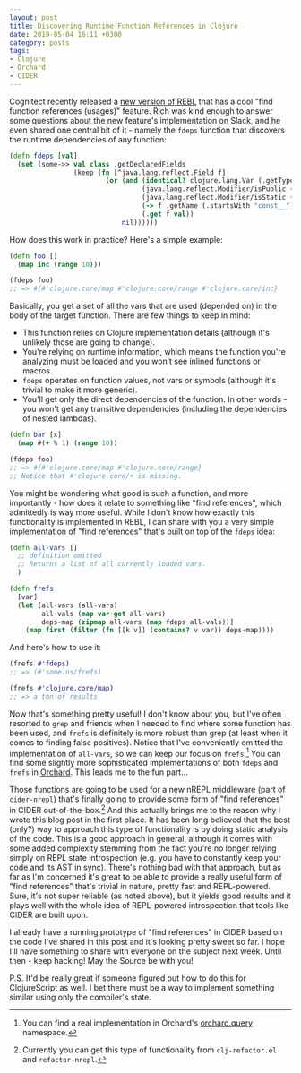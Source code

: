 ```yaml
---
layout: post
title: Discovering Runtime Function References in Clojure
date: 2019-05-04 16:11 +0300
category: posts
tags:
- Clojure
- Orchard
- CIDER
---
```


Cognitect recently released a [new version of
REBL](https://www.patreon.com/posts/rebl-0-9-157-var-26478905) that
has a cool "find function references (usages)" feature. Rich was kind
enough to answer some questions about the new feature's implementation
on Slack, and he even shared one central bit of it - namely the
`fdeps` function that discovers the runtime dependencies of any
function:

``` clojure
(defn fdeps [val]
  (set (some->> val class .getDeclaredFields
                (keep (fn [^java.lang.reflect.Field f]
                        (or (and (identical? clojure.lang.Var (.getType f))
                                 (java.lang.reflect.Modifier/isPublic (.getModifiers f))
                                 (java.lang.reflect.Modifier/isStatic (.getModifiers f))
                                 (-> f .getName (.startsWith "const__"))
                                 (.get f val))
                            nil))))))
```

How does this work in practice? Here's a simple example:

``` clojure
(defn foo []
  (map inc (range 10)))

(fdeps foo)
;; => #{#'clojure.core/map #'clojure.core/range #'clojure.core/inc}
```

Basically, you get a set of all the vars that are used (depended on)
in the body of the target function. There are few things to keep in
mind:

* This function relies on Clojure implementation details (although it's unlikely those are going to change).
* You're relying on runtime information, which means the function you're analyzing must be loaded and you won’t see inlined functions or macros.
* `fdeps` operates on function values, not vars or symbols (although it's trivial to make it more generic).
* You'll get only the direct dependencies of the function. In other
  words - you won't get any transitive dependencies (including the dependencies of
  nested lambdas).

``` clojure
(defn bar [x]
  (map #(+ % 1) (range 10))

(fdeps foo)
;; => #{#'clojure.core/map #'clojure.core/range}
;; Notice that #'clojure.core/+ is missing.
```

You might be wondering what good is such a function, and more importantly - how does it
relate to something like "find references", which admittedly is way more useful.
While I don't know how exactly this functionality is implemented in REBL, I can share with you
a very simple implementation of "find references" that's built on top of the `fdeps` idea:

``` clojure
(defn all-vars []
  ;; definition omitted
  ;; Returns a list of all currently loaded vars.
  )

(defn frefs
  [var]
  (let [all-vars (all-vars)
        all-vals (map var-get all-vars)
        deps-map (zipmap all-vars (map fdeps all-vals))]
    (map first (filter (fn [[k v]] (contains? v var)) deps-map))))
```

And here's how to use it:

``` clojure
(frefs #'fdeps)
;; => (#'some.ns/frefs)

(frefs #'clojure.core/map)
;; => a ton of results
```

Now that's something pretty useful! I don't know about you, but I've
often resorted to `grep` and friends when I needed to find where some
function has been used, and `frefs` is definitely is more robust than
grep (at least when it comes to finding false positives).
Notice that I've conveniently omitted the implementation of `all-vars`, so we can
keep our focus on `frefs`.[^1] You can find some slightly more
sophisticated implementations of both `fdeps` and `frefs` in
[Orchard](https://github.com/clojure-emacs/orchard/blob/master/src/orchard/xref.clj).
This leads me to the fun part...

Those functions are going to be used for a new nREPL middleware (part
of `cider-nrepl`) that's finally going to provide some form of "find
references" in CIDER out-of-the-box.[^2] And this actually brings me
to the reason why I wrote this blog post in the first place.  It has
been long believed that the best (only?) way to approach this type of
functionality is by doing static analysis of the code.  This is a good
approach in general, although it comes with some added complexity
stemming from the fact you're no longer relying simply on REPL state
introspection (e.g. you have to constantly keep your code and its AST
in sync). There's nothing bad with that approach, but as far as I'm
concerned it's great to be able to provide a really useful form of
"find references" that's trivial in nature, pretty fast and
REPL-powered. Sure, it's not super reliable (as noted above), but it
yields good results and it plays well with the whole idea of
REPL-powered introspection that tools like CIDER are built upon.

I already have a running prototype of "find references" in CIDER based
on the code I've shared in this post and it's looking pretty sweet so
far.  I hope I'll have something to share with everyone on the subject
next week. Until then - keep hacking! May the Source be with you!

P.S. It'd be really great if someone figured out how to do this for
ClojureScript as well. I bet there must be a way to implement
something similar using only the compiler's state.

[^1]: You can find a real implementation in Orchard's [orchard.query](https://github.com/clojure-emacs/orchard/blob/master/src/orchard/query.clj) namespace.
[^2]: Currently you can get this type of functionality from `clj-refactor.el` and `refactor-nrepl`.

